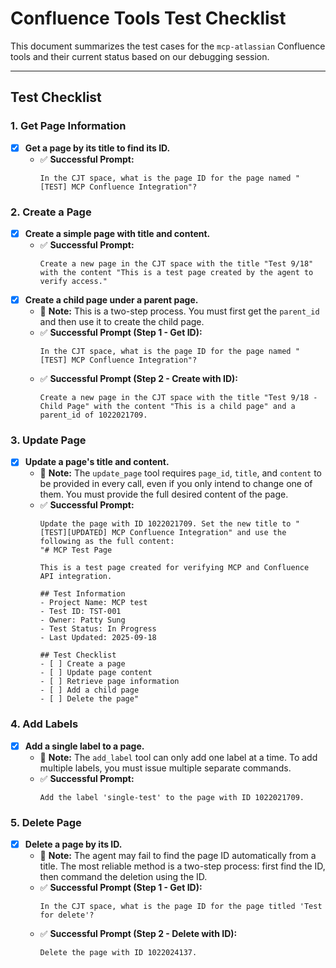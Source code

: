 # Confluence Tools Test Checklist

This document summarizes the test cases for the `mcp-atlassian` Confluence tools and their current status based on our debugging session.

---

## Test Checklist

### 1. Get Page Information
- [x] **Get a page by its title to find its ID.**
  - ✅ **Successful Prompt:**
    ```
    In the CJT space, what is the page ID for the page named "[TEST] MCP Confluence Integration"?
    ```

### 2. Create a Page
- [x] **Create a simple page with title and content.**
  - ✅ **Successful Prompt:**
    ```
    Create a new page in the CJT space with the title "Test 9/18" with the content "This is a test page created by the agent to verify access."
    ```
- [x] **Create a child page under a parent page.**
  - 📝 **Note:** This is a two-step process. You must first get the `parent_id` and then use it to create the child page.
  - ✅ **Successful Prompt (Step 1 - Get ID):**
    ```
    In the CJT space, what is the page ID for the page named "[TEST] MCP Confluence Integration"?
    ```
  - ✅ **Successful Prompt (Step 2 - Create with ID):**
    ```
    Create a new page in the CJT space with the title "Test 9/18 - Child Page" with the content "This is a child page" and a parent_id of 1022021709.
    ```

### 3. Update Page
- [x] **Update a page's title and content.**
  - 📝 **Note:** The `update_page` tool requires `page_id`, `title`, and `content` to be provided in every call, even if you only intend to change one of them. You must provide the full desired content of the page.
  - ✅ **Successful Prompt:**
    ```
    Update the page with ID 1022021709. Set the new title to "[TEST][UPDATED] MCP Confluence Integration" and use the following as the full content:
    "# MCP Test Page

    This is a test page created for verifying MCP and Confluence API integration.

    ## Test Information
    - Project Name: MCP test
    - Test ID: TST-001
    - Owner: Patty Sung
    - Test Status: In Progress
    - Last Updated: 2025-09-18

    ## Test Checklist
    - [ ] Create a page
    - [ ] Update page content
    - [ ] Retrieve page information
    - [ ] Add a child page
    - [ ] Delete the page"
    ```

### 4. Add Labels
- [x] **Add a single label to a page.**
  - 📝 **Note:** The `add_label` tool can only add one label at a time. To add multiple labels, you must issue multiple separate commands.
  - ✅ **Successful Prompt:**
    ```
    Add the label 'single-test' to the page with ID 1022021709.
    ```

### 5. Delete Page
- [x] **Delete a page by its ID.**
  - 📝 **Note:** The agent may fail to find the page ID automatically from a title. The most reliable method is a two-step process: first find the ID, then command the deletion using the ID.
  - ✅ **Successful Prompt (Step 1 - Get ID):**
    ```
    In the CJT space, what is the page ID for the page titled 'Test for delete'?
    ```
  - ✅ **Successful Prompt (Step 2 - Delete with ID):**
    ```
    Delete the page with ID 1022024137.
    ```
